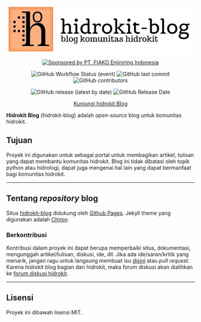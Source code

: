 <div align="center">
    <a href="https://hidrokit.github.io/blog">
    <img src="assets/hidrokit-blog-800x200.jpg">
    </a>
</div>

<div align="center" markdown="1">

[![Sponsored by PT. FIAKO Enjiniring Indonesia](https://img.shields.io/badge/sponsored%20by-PT.%20FIAKO%20Enjiniring%20Indonesia-blue.svg)](http://www.fiako.co.id/)

![GitHub Workflow Status (event)](https://img.shields.io/github/workflow/status/hidrokit/blog/Automatic%20build?event=push&logo=jekyll)
![GitHub last commit](https://img.shields.io/github/last-commit/hidrokit/blog.svg)
![GitHub contributors](https://img.shields.io/github/contributors-anon/hidrokit/blog)

![GitHub release (latest by date)](https://img.shields.io/github/v/release/hidrokit/blog?logo=github)
![GitHub Release Date](https://img.shields.io/github/release-date/hidrokit/blog)

[Kunjungi hidrokit Blog](https://hidrokit.github.io/blog)
</div>

**Hidrokit Blog** (hidrokit-blog) adalah _open-source_ blog untuk komunitas hidrokit. 

## Tujuan

Proyek ini digunakan untuk sebagai portal untuk membagikan artikel, tulisan yang dapat membantu komunitas hidrokit. Blog ini tidak dibatasi oleh topik python atau hidrologi, dapat juga mengenai hal lain yang dapat bermanfaat bagi komunitas hidrokit.

----

## Tentang _repository_ blog

Situs [hidrokit-blog] didukung oleh [Github Pages](https://pages.github.com/). Jekyll theme yang digunakan adalah [Chirpy](https://github.com/cotes2020/jekyll-theme-chirpy).

### Berkontribusi

Kontribusi dalam proyek ini dapat berupa memperbaiki situs, dokumentasi, mengunggah artikel/tulisan, diskusi, ide, dll. Jika ada ide/saran/kritik yang menarik, jangan ragu untuk langsung membuat isu [disini](https://github.com/hidrokit/blog/issues/new/choose) atau _pull request_. Karena hidrokit blog bagian dari hidrokit, maka forum diskusi akan dialihkan ke [forum diskusi hidrokit](https://github.com/hidrokit/hidrokit/discussions).

---
## Lisensi

Proyek ini dibawah lisensi MIT. 

<!-- LINK -->
[hidrokit-blog]: https://hidrokit.github.io/blog

